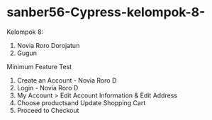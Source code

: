 # sanber56-Cypress-kelompok-8-
Kelompok 8:
1. Novia Roro Dorojatun
2. Gugun

Minimum Feature Test 
1. Create an Account - Novia Roro D
2. Login - Novia Roro D
3. My Account > Edit Account Information & Edit Address 
4. Choose productsand Update Shopping Cart 
5. Proceed to Checkout
